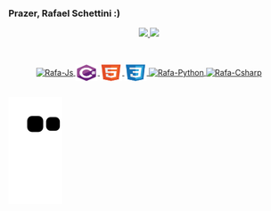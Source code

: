 ### Prazer, Rafael Schettini :)

<div align="center">
  <a href="https://github.com/rafaschettini">
  <img height="180em" src="https://github-readme-stats.vercel.app/api?username=rafaschettini&show_icons=true&theme=dark&include_all_commits=true&count_private=true"/>
  <img height="180em" src="https://github-readme-stats.vercel.app/api/top-langs/?username=rafaschettini&layout=compact&langs_count=7&theme=dark"/>
</div>

  ##
  <div align= "center" style="display: inline_block"><br>
  <img align="center" alt="Rafa-Js" height="40" width="40" src="https://img.icons8.com/fluency/48/000000/ruby-gemstone.png"/>
  <img align="center" alt="Rafa-Csharp" height="30" width="40" src="https://raw.githubusercontent.com/devicons/devicon/master/icons/csharp/csharp-original.svg">
  <img align="center" alt="Rafa-HTML" height="30" width="40" src="https://raw.githubusercontent.com/devicons/devicon/master/icons/html5/html5-original.svg">
  <img align="center" alt="Rafa-CSS" height="30" width="40" src="https://raw.githubusercontent.com/devicons/devicon/master/icons/css3/css3-original.svg">
  <img align="center" alt="Rafa-Python" height="40" width="40"  src="https://img.icons8.com/color/48/000000/adobe-photoshop--v1.png"/>
  <img align="center" alt="Rafa-Csharp" height="40" width="40" src="https://img.icons8.com/color/48/000000/adobe-premiere-pro--v1.png"/>
  
</div align="center">
  
  ##

 
  ![Snake animation](https://github.com/rafaballerini/rafaballerini/blob/output/github-contribution-grid-snake.svg)
 
</div>
